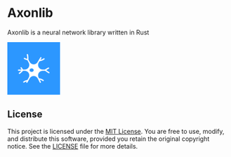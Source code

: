 # Axonlib

Axonlib is a neural network library written in Rust

<img src="assets/axonlib.svg" width="120" height="120">

## License

This project is licensed under the [MIT License](./LICENSE).
You are free to use, modify, and distribute this software, provided you retain the original copyright notice.
See the [LICENSE](./LICENSE) file for more details.
